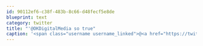 ```yaml
---
id: 90112ef6-c38f-483b-8c66-d48fecf5e8de
blueprint: text
category: twitter
title: "'@OKDigitalMedia so true"
caption: '<span class="username username_linked">@<a href="https://twitter.com/OKDigitalMedia" title="John Thiessen">OKDigitalMedia</a></span> so true'
---
```

